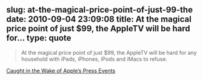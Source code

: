 slug: at-the-magical-price-point-of-just-99-the
date: 2010-09-04 23:09:08
title: At the magical price point of just $99, the AppleTV will be hard for...
type: quote
---

> At the magical price point of just $99, the AppleTV will be hard for any household with iPads, iPhones, iPods and iMacs to refuse.

[Caught in the Wake of Apple’s Press Events](http://theappleblog.com/2010/09/02/caught-in-the-wake-of-apples-press-events/?utm_source=feedburner&utm_medium=feed&utm_campaign=Feed%3A+TheAppleBlog+%28TheAppleBlog%29)

